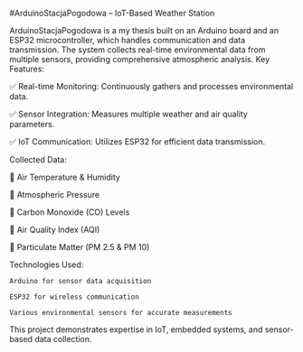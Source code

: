 #ArduinoStacjaPogodowa – IoT-Based Weather Station

ArduinoStacjaPogodowa is a my thesis built on an Arduino board and an ESP32 microcontroller, which handles communication and data transmission. The system collects real-time environmental data from multiple sensors, providing comprehensive atmospheric analysis.
Key Features:

✅ Real-time Monitoring: Continuously gathers and processes environmental data.

✅ Sensor Integration: Measures multiple weather and air quality parameters.

✅ IoT Communication: Utilizes ESP32 for efficient data transmission.

Collected Data:

📌 Air Temperature & Humidity

📌 Atmospheric Pressure

📌 Carbon Monoxide (CO) Levels

📌 Air Quality Index (AQI)

📌 Particulate Matter (PM 2.5 & PM 10)

Technologies Used:

    Arduino for sensor data acquisition
    
    ESP32 for wireless communication

    Various environmental sensors for accurate measurements

This project demonstrates expertise in IoT, embedded systems, and sensor-based data collection.
